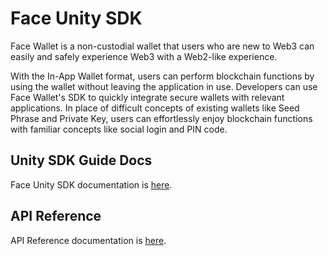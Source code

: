 # Face Unity SDK

Face Wallet is a non-custodial wallet that users who are new to Web3 can easily and safely experience Web3 with a Web2-like experience.

With the In-App Wallet format, users can perform blockchain functions by using the wallet without leaving the application in use. Developers can use Face Wallet's SDK to quickly integrate secure wallets with relevant applications. In place of difficult concepts of existing wallets like Seed Phrase and Private Key, users can effortlessly enjoy blockchain functions with familiar concepts like social login and PIN code.

## Unity SDK Guide Docs
Face Unity SDK documentation is [here](https://docs.facewallet.xyz/docs/overview-1).

## API Reference
API Reference documentation is [here](https://unity.api-reference.facewallet.xyz/).